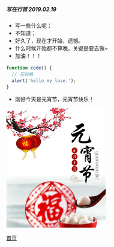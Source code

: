 ##### 写在行首 2019.02.19
* 写一些什么呢；
* 不知道；
* 好久了，现在才开始，遗憾。
* 什么时候开始都不算晚，关键是要去做~
* 加油！！！

```javascript
function code() {
  // 空白格
  alert('hello my love.');
}
```

* 刚好今天是元宵节，元宵节快乐！

![元宵节](../image/yuanxiao.png '元宵节')


[首页](../README.md)
